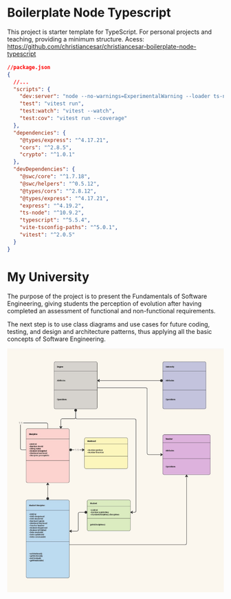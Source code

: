 # Boilerplate Node Typescript
This project is starter template for TypeScript. For personal projects and teaching, providing a minimum structure. Acess: https://github.com/christiancesar/christiancesar-boilerplate-node-typescript

```json
//package.json
{
  //...
  "scripts": {
    "dev:server": "node --no-warnings=ExperimentalWarning --loader ts-node/esm src/index.ts",
    "test": "vitest run",
    "test:watch": "vitest --watch",
    "test:cov": "vitest run --coverage"
  },
  "dependencies": {
    "@types/express": "^4.17.21",
    "cors": "^2.8.5",
    "crypto": "^1.0.1"
  },
  "devDependencies": {
    "@swc/core": "^1.7.18",
    "@swc/helpers": "^0.5.12",
    "@types/cors": "^2.8.12",
    "@types/express": "^4.17.21",
    "express": "^4.19.2",
    "ts-node": "^10.9.2",
    "typescript": "^5.5.4",
    "vite-tsconfig-paths": "^5.0.1",
    "vitest": "^2.0.5"
  }
}
```

# My University 
The purpose of the project is to present the Fundamentals of Software Engineering, giving students the perception of evolution after having completed an assessment of functional and non-functional requirements.

The next step is to use class diagrams and use cases for future coding, testing, and design and architecture patterns, thus applying all the basic concepts of Software Engineering.

![diagram class](./assets/class-diagram.png)
